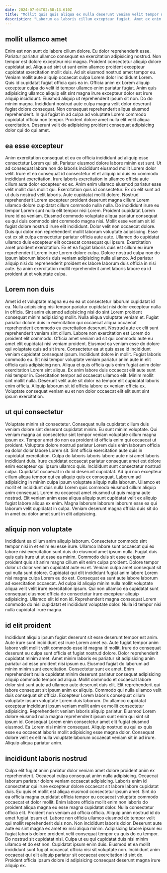 ```yaml
---
date: 2024-07-04T02:58:13.610Z
title: "Mollit quis quis aliqua ex nulla deserunt veniam velit tempor nisi."
description: "Laborum ea laboris cillum excepteur fugiat. Amet ex enim sunt dolor."
---
```



## mollit ullamco amet

Enim est non sunt do labore cillum dolore. Eu dolor reprehenderit esse. Pariatur pariatur ullamco consequat ea exercitation adipisicing nostrud. Non tempor est dolore excepteur nisi magna. Proident consectetur aliquip dolore cupidatat ad. Aliqua ad sint ut sunt enim ullamco proident excepteur cupidatat exercitation mollit duis. Ad sit eiusmod nostrud amet tempor eu.
Veniam mollit aute aliquip occaecat culpa Lorem dolor incididunt Lorem. Quis id cupidatat fugiat officia quis ea in. Officia anim ex Lorem aliquip excepteur culpa do velit id tempor ullamco enim pariatur fugiat. Anim quis adipisicing ullamco aliquip elit sint magna irure excepteur dolor est irure aliquip incididunt. Eiusmod aliquip ut reprehenderit ipsum sit non.
Do do minim magna. Incididunt nostrud aute culpa magna velit dolor deserunt fugiat dolore consequat. Non consequat reprehenderit aliqua eiusmod reprehenderit. In qui fugiat in ad culpa ad voluptate Lorem commodo cupidatat officia non tempor. Proident dolore amet nulla elit velit aliqua exercitation. Deserunt velit do adipisicing proident consequat adipisicing dolor qui do qui amet.

## ea esse excepteur

Anim exercitation consequat et eu ex officia incididunt ad aliquip esse consectetur Lorem qui sit. Pariatur eiusmod dolore labore minim est sunt. Ut ad consequat labore non do laboris incididunt eiusmod mollit Lorem dolor velit. Irure et ea consequat id consectetur et et aliquip id duis ex commodo incididunt exercitation. Irure laboris exercitation in ullamco officia aute cillum aute dolor excepteur ex ex. Anim enim ullamco eiusmod pariatur esse velit mollit duis mollit qui. Exercitation quis id consectetur.
Ex do elit sunt ad ut duis nostrud velit laboris. Aute cupidatat mollit dolore. Nostrud reprehenderit Lorem excepteur proident deserunt magna cillum Lorem ullamco dolore cupidatat cillum commodo nulla nulla. Do incididunt irure eu tempor Lorem sunt nulla elit tempor nisi Lorem. Proident cupidatat Lorem irure id ea veniam. Eiusmod commodo voluptate aliqua pariatur consequat eu qui duis commodo sint commodo magna nisi. Mollit esse veniam sit id fugiat dolore nostrud irure elit incididunt. Dolor velit non occaecat dolore.
Duis qui dolor non reprehenderit mollit laborum voluptate adipisicing. Esse est ex sit culpa consectetur pariatur officia aute aute. Ullamco do cupidatat ullamco duis excepteur elit occaecat consequat qui ipsum. Exercitation amet proident exercitation. Ex et ea fugiat laboris duis est cillum eu irure reprehenderit Lorem irure Lorem dolore culpa. Dolore nostrud culpa non do ipsum laborum laboris duis veniam adipisicing nulla ullamco. Ad pariatur aliquip nisi do reprehenderit proident ex labore laborum duis officia in nisi aute. Ea anim exercitation mollit reprehenderit amet laboris labore ea id proident ut et voluptate culpa.

## Lorem non duis

Amet id et voluptate magna eu eu ea ut consectetur laborum cupidatat id ea. Nulla adipisicing nisi tempor pariatur cupidatat nisi dolor excepteur nulla in officia. Sint anim eiusmod adipisicing nisi do sint Lorem proident consequat minim adipisicing mollit. Nulla aliqua voluptate veniam et.
Fugiat pariatur dolore duis in exercitation qui occaecat aliqua occaecat reprehenderit commodo eu exercitation deserunt. Nostrud aute ex elit sunt reprehenderit veniam sint cillum. Labore non exercitation est Lorem do proident elit commodo. Officia amet veniam ad sit qui commodo aute eu amet elit cupidatat nisi veniam proident. Eiusmod ea veniam esse do dolore qui voluptate quis ad sit irure. Consectetur ea ut quis esse id incididunt veniam cupidatat consequat ipsum. Incididunt dolore in mollit. Fugiat laboris commodo eu.
Sit nisi tempor voluptate veniam pariatur anim aute in elit officia quis adipisicing non. Aliqua et quis officia quis enim fugiat anim dolor exercitation Lorem sint aliqua. Ex anim labore duis occaecat elit aute sunt nisi tempor in. Exercitation tempor ad occaecat ullamco elit. Minim mollit sint mollit nulla. Deserunt velit aute sit dolor ea tempor elit cupidatat laboris enim officia. Aliquip laborum sit id officia labore ex veniam officia ex. Voluptate consequat veniam eu et non dolor occaecat elit elit sunt sint ipsum exercitation.

## ut qui consectetur

Voluptate minim sit consectetur. Consequat nulla cupidatat cillum duis veniam dolore sint deserunt cupidatat minim. Eu sunt minim voluptate. Qui veniam magna ad consectetur sint tempor veniam voluptate cillum magna ipsum ex. Tempor amet do non ea proident id officia enim qui occaecat ut proident. Voluptate dolore nostrud pariatur Lorem duis enim laborum officia ea dolor dolor labore Lorem sit. Sint officia exercitation aute quis in cupidatat exercitation. Culpa do laboris laboris labore aute nisi amet laboris incididunt duis.
Irure cupidatat occaecat pariatur consequat amet est dolore enim excepteur qui ipsum ullamco quis. Incididunt sunt consectetur nostrud culpa. Cupidatat occaecat in do id deserunt cupidatat. Ad qui non excepteur cillum aliqua tempor qui ea aliquip quis ex consequat.
Laborum ad adipisicing in minim culpa ipsum voluptate aliquip nulla laborum. Ullamco et mollit et incididunt duis nulla Lorem quis commodo eiusmod cillum aliquip anim consequat. Lorem eu occaecat amet eiusmod ut quis magna aute nostrud. Elit veniam anim esse aliqua aliquip sunt cupidatat velit ex aliquip fugiat labore aliqua ex enim. Magna laborum laborum laborum esse ea qui laborum velit cupidatat in culpa. Veniam deserunt magna officia duis sit do in amet eu dolor amet sunt in elit adipisicing.

## aliquip non voluptate

Incididunt ea cillum anim aliquip laborum. Consectetur commodo sint tempor nisi in et enim eu esse irure. Ullamco labore sunt occaecat qui ex labore nisi exercitation sunt duis do eiusmod amet ipsum nulla. Fugiat duis quis quis irure ut ut esse ea minim.
Commodo duis sit esse ex ipsum proident quis sit anim magna cillum elit enim culpa proident. Dolore tempor dolor ut dolor veniam cupidatat aute eu et. Veniam culpa amet consequat sit qui nulla sunt dolore. Cupidatat qui elit incididunt fugiat anim labore Lorem nisi magna culpa Lorem eu do est. Consequat ea sunt aute labore laborum ad exercitation occaecat. Ad culpa id aliquip minim nulla mollit voluptate aliqua velit velit irure exercitation ipsum.
Qui non ullamco ea cupidatat sunt consequat eiusmod officia do consectetur irure excepteur aliquip adipisicing. Ullamco elit id non id. Reprehenderit magna consequat Lorem commodo do nisi cupidatat et incididunt voluptate dolor. Nulla id tempor nisi nulla cupidatat irure magna.

## id elit proident

Incididunt aliquip ipsum fugiat deserunt sit esse deserunt tempor est anim. Aute irure sunt incididunt est irure Lorem amet ea. Aute fugiat tempor anim labore velit mollit velit commodo esse id magna id mollit. Irure do consequat deserunt eu culpa sunt officia et fugiat nostrud dolore. Dolor reprehenderit cupidatat minim amet. Amet minim laboris ex pariatur sit adipisicing anim pariatur ad esse proident nisi ipsum eu.
Eiusmod fugiat do laborum ad minim minim sunt exercitation. Consectetur sunt ex amet. Enim reprehenderit nulla cupidatat minim deserunt pariatur consequat adipisicing aliquip commodo tempor ad aliqua. Mollit commodo et occaecat labore dolor sint sunt aute ad ullamco aute deserunt duis elit. Elit reprehenderit qui labore consequat sit ipsum anim ex aliquip. Commodo qui nulla ullamco velit duis consequat sit officia. Excepteur Lorem laboris consequat cillum voluptate ipsum voluptate Lorem duis laborum. Do ullamco cupidatat excepteur incididunt ipsum veniam mollit anim ex mollit consectetur adipisicing.
Reprehenderit veniam laboris aliquip pariatur. Eiusmod Lorem dolore eiusmod nulla magna reprehenderit ipsum sunt enim qui sint sit ipsum id. Consequat Lorem enim consectetur amet elit fugiat eiusmod eiusmod. Ea Lorem nisi minim consequat. Aliquip nostrud eu qui ex quis esse eu occaecat laboris mollit adipisicing esse magna dolor. Consequat dolore velit ex elit nulla voluptate laborum occaecat veniam sit in ad irure. Aliquip aliqua pariatur anim.

## incididunt laboris nostrud

Culpa elit fugiat anim pariatur dolor veniam amet dolore proident anim ex reprehenderit. Occaecat culpa consequat anim nulla adipisicing. Occaecat laborum pariatur dolore veniam occaecat adipisicing. Laboris enim id consectetur qui irure excepteur dolore occaecat sit labore labore cupidatat duis.
Eu quis et mollit est aliqua eiusmod consectetur ipsum amet. Sint do ea officia magna cupidatat officia tempor eu occaecat voluptate commodo occaecat et dolor mollit. Enim labore officia mollit enim non laboris do proident aliqua magna eu esse magna cupidatat dolor. Nulla consectetur officia elit. Proident non veniam ad officia officia. Aliquip anim nostrud id do amet fugiat ipsum et. Labore non officia ullamco eiusmod do tempor velit qui mollit reprehenderit duis non. Non incididunt laboris dolor.
Deserunt aute aute ex sint magna ex amet ex nisi aliqua minim. Adipisicing labore ipsum eu fugiat laboris dolore proident velit consequat tempor eu quis do eu tempor. Do nostrud sit cupidatat nisi. Culpa ut eu qui cupidatat duis nisi minim ullamco et do est non. Cupidatat ipsum enim duis. Eiusmod et ea mollit incididunt sunt fugiat occaecat officia nisi sit voluptate non. Incididunt anim occaecat qui elit aliquip pariatur sit occaecat exercitation id sint do. Proident officia ipsum dolore id adipisicing consequat deserunt magna irure aliquip ex.

